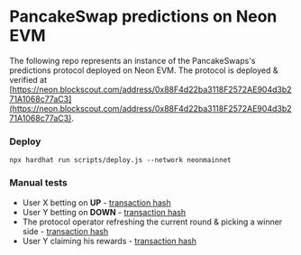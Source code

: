 # PancakeSwap predictions on Neon EVM

The following repo represents an instance of the PancakeSwaps's predictions protocol deployed on Neon EVM. The protocol is deployed & verified at [https://neon.blockscout.com/address/0x88F4d22ba3118F2572AE904d3b271A1068c77aC3](https://neon.blockscout.com/address/0x88F4d22ba3118F2572AE904d3b271A1068c77aC3).

### Deploy
```npx hardhat run scripts/deploy.js --network neonmainnet```

### Manual tests
* User X betting on **UP** - [transaction hash](https://neon-devnet.blockscout.com/tx/0x335209a25629c6a0e704eb18120f7561a19a04975ed501a7d0af23b176c218ac)
* User Y betting on **DOWN** - [transaction hash](https://neon-devnet.blockscout.com/tx/0xfab89b5c05df8fe158886a27d084b04d243034d8d50738e02777935885a7719d)
* The protocol operator refreshing the current round & picking a winner side - [transaction hash](https://neon-devnet.blockscout.com/tx/0x147583b4fa3da608ade90ab1c04759aa3f54085e697bbd13d9abf90f952f5e48)
* User Y claiming his rewards - [transaction hash](https://neon-devnet.blockscout.com/tx/0x1b8e87aa5829ff19338ddc5b2f10797e892dcbf497d50b064ae7580bf63e97e8)